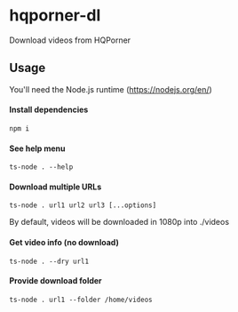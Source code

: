 # hqporner-dl
Download videos from HQPorner

## Usage

You'll need the Node.js runtime (https://nodejs.org/en/)

#### Install dependencies
```
npm i
```

#### See help menu
```
ts-node . --help
```

#### Download multiple URLs
```
ts-node . url1 url2 url3 [...options]
```

By default, videos will be downloaded in 1080p into ./videos

#### Get video info (no download)
```
ts-node . --dry url1
```

#### Provide download folder
```
ts-node . url1 --folder /home/videos
```
